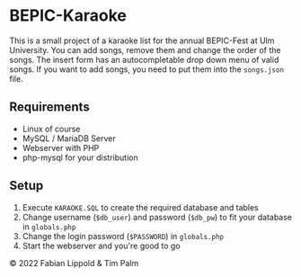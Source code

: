 # BEPIC-Karaoke

This is a small project of a karaoke list for the annual BEPIC-Fest at Ulm University. You can add songs, remove them and change the order of the songs. The insert form has an autocompletable drop down menu of valid songs. If you want to add songs, you need to put them into the `songs.json` file.

## Requirements

- Linux of course
- MySQL / MariaDB Server
- Webserver with PHP
- php-mysql for your distribution

## Setup

1. Execute `KARAOKE.SQL` to create the required database and tables
2. Change username (`$db_user`) and password (`$db_pw`) to fit your database in `globals.php`
3. Change the login password (`$PASSWORD`) in `globals.php`
4. Start the webserver and you're good to go


© 2022 Fabian Lippold & Tim Palm
